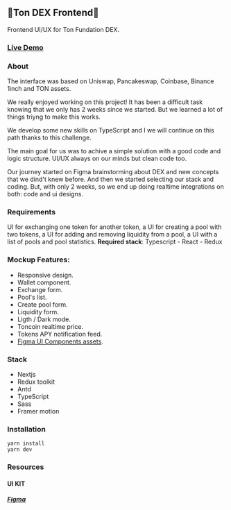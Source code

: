 ## 💎Ton DEX Frontend💎

Frontend UI/UX for Ton Fundation DEX.

### [Live Demo](https://frontend-dex-ton-live.vercel.app)
### About

The interface was based on Uniswap, Pancakeswap, Coinbase, Binance 1inch and TON assets.

We really enjoyed working on this project!
It has been a difficult task knowing that we only has 2 weeks since we started. But we learned a lot of things triyng to make this works.
 
We develop some new skills on TypeScript and I we will continue on this path thanks to this challenge.

The main goal for us was to achive a simple solution with a good code and logic structure. 
UI/UX always on our minds but clean code too. 

Our journey started on Figma brainstorming about DEX and new concepts that we dind't knew before. And then we started selecting our stack and coding. But, with only 2 weeks, so we end up doing realtime integrations on both: code and ui designs.
### Requirements

UI for exchanging one token for another token, a UI for creating a pool with two tokens, a UI for adding and removing liquidity from a pool, a UI with a list of pools and pool statistics.
**Required stack**: Typescript - React - Redux

### Mockup Features:

- Responsive design.
- Wallet component.
- Exchange form.
- Pool's list.
- Create pool form.
- Liquidity form.
- Ligth / Dark mode.
- Toncoin realtime price.
- Tokens APY notification feed.
- [Figma UI Components assets](https://www.figma.com/file/0xz7fqFfnny1ol7NKsAcL7/UX-ton?node-id=0%3A1).

### Stack

- Nextjs
- Redux toolkit
- Antd
- TypeScript
- Sass
- Framer motion

### Installation

```
yarn install
yarn dev
```
### Resources

#### UI KIT

##### [Figma](https://www.figma.com/file/0xz7fqFfnny1ol7NKsAcL7/UX-ton?node-id=0%3A1)
